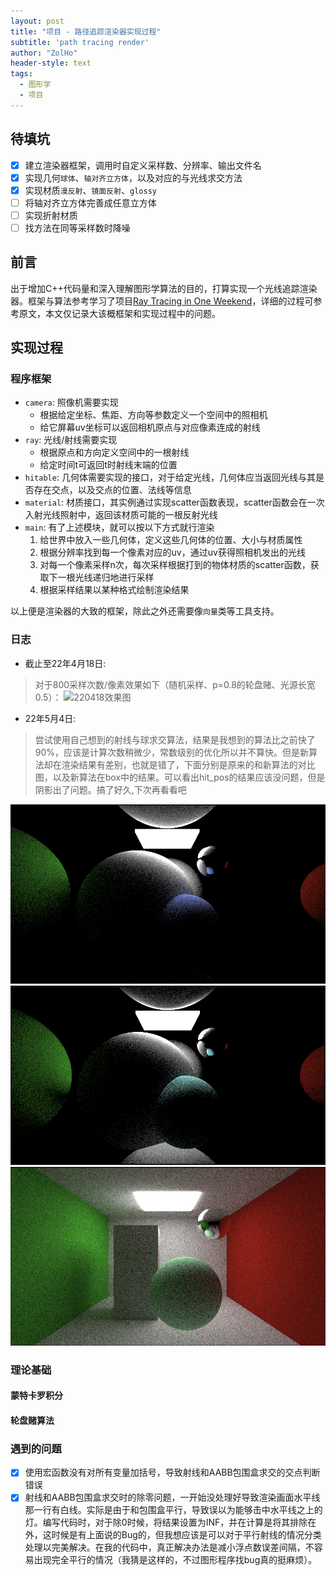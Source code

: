```yaml
---
layout: post
title: "项目 - 路径追踪渲染器实现过程"
subtitle: 'path tracing render'
author: "ZolHo"
header-style: text
tags:
  - 图形学
  - 项目
---
```



## 待填坑

- [x] 建立渲染器框架，调用时自定义采样数、分辨率、输出文件名
- [x] 实现几何`球体`、`轴对齐立方体`，以及对应的与光线求交方法
- [x] 实现材质`漫反射`、`镜面反射`、`glossy`
- [ ] 将轴对齐立方体完善成任意立方体
- [ ] 实现折射材质
- [ ] 找方法在同等采样数时降噪  

## 前言

出于增加C++代码量和深入理解图形学算法的目的，打算实现一个光线追踪渲染器。框架与算法参考学习了项目[Ray Tracing in One Weekend](https://blog.csdn.net/xiji333/article/details/108730223)，详细的过程可参考原文，本文仅记录大该概框架和实现过程中的问题。

## 实现过程

### 程序框架

- `camera`: 照像机需要实现
  - 根据给定坐标、焦距、方向等参数定义一个空间中的照相机
  - 给它屏幕uv坐标可以返回相机原点与对应像素连成的射线
- `ray`: 光线/射线需要实现
  - 根据原点和方向定义空间中的一根射线
  - 给定时间t可返回t时射线末端的位置
- `hitable`: 几何体需要实现的接口，对于给定光线，几何体应当返回光线与其是否存在交点，以及交点的位置、法线等信息
- `material`: 材质接口，其实例通过实现scatter函数表现，scatter函数会在一次入射光线照射中，返回该材质可能的一根反射光线
- `main`: 有了上述模块，就可以按以下方式就行渲染
  1. 给世界中放入一些几何体，定义这些几何体的位置、大小与材质属性
  2. 根据分辨率找到每一个像素对应的uv，通过uv获得照相机发出的光线
  3. 对每一个像素采样n次，每次采样根据打到的物体材质的scatter函数，获取下一根光线递归地进行采样
  4. 根据采样结果以某种格式绘制渲染结果

以上便是渲染器的大致的框架，除此之外还需要像`向量`类等工具支持。

### 日志

- 截止至22年4月18日:

> 对于800采样次数/像素效果如下（随机采样、p=0.8的轮盘赌、光源长宽0.5）：
![220418效果图](/img/note/2022-04-18-19-18-30.png)

- 22年5月4日:

> 尝试使用自己想到的射线与球求交算法，结果是我想到的算法比之前快了90%，应该是计算次数稍微少，常数级别的优化所以并不算快。但是新算法却在渲染结果有差别，也就是错了，下面分别是原来的和新算法的对比图，以及新算法在box中的结果。可以看出hit_pos的结果应该没问题，但是阴影出了问题。搞了好久,下次再看看吧

![pre img](/img/note/2022-05-04-21-01-43.png)
![新算法img](/img/note/2022-05-04-21-02-06.png)
![新算法的应用](/img/note/2022-05-04-21-02-39.png)

### 理论基础

#### 蒙特卡罗积分

#### 轮盘赌算法

### 遇到的问题

- [x] 使用宏函数没有对所有变量加括号，导致射线和AABB包围盒求交的交点判断错误
- [x] 射线和AABB包围盒求交时的除零问题，一开始没处理好导致渲染画面水平线那一行有白线。实际是由于和包围盒平行，导致误以为能够击中水平线之上的灯。编写代码时，对于除0时候，将结果设置为INF，并在计算是将其排除在外，这时候是有上面说的Bug的，但我想应该是可以对于平行射线的情况分类处理以完美解决。在我的代码中，真正解决办法是减小浮点数误差间隔，不容易出现完全平行的情况（我猜是这样的，不过图形程序找bug真的挺麻烦）。
